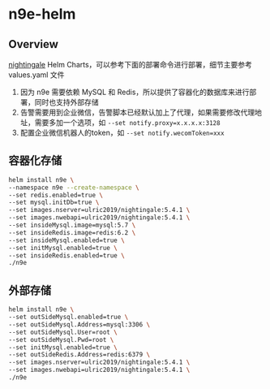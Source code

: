 # n9e-helm

## Overview

[nightingale](https://github.com/didi/nightingale) Helm Charts，可以参考下面的部署命令进行部署，细节主要参考 values.yaml 文件

1. 因为 n9e 需要依赖 MySQL 和 Redis，所以提供了容器化的数据库来进行部署，同时也支持外部存储
2. 告警需要用到企业微信，告警脚本已经默认加上了代理，如果需要修改代理地址，需要多加一个选项，如 `--set notify.proxy=x.x.x.x:3128`
3. 配置企业微信机器人的token，如 `--set notify.wecomToken=xxx`

## 容器化存储

```bash
helm install n9e \
--namespace n9e --create-namespace \
--set redis.enabled=true \
--set mysql.initDb=true \
--set images.nserver=ulric2019/nightingale:5.4.1 \
--set images.nwebapi=ulric2019/nightingale:5.4.1 \
--set insideMysql.image=mysql:5.7 \
--set insideRedis.image=redis:6.2 \
--set insideMysql.enabled=true \
--set initMysql.enabled=true \
--set insideRedis.enabled=true \
./n9e
```

## 外部存储

```bash
helm install n9e \
--set outSideMysql.enabled=true \
--set outSideMysql.Address=mysql:3306 \
--set outSideMysql.User=root \
--set outSideMysql.Pwd=root \
--set initMysql.enabled=true \
--set outSideRedis.Address=redis:6379 \
--set images.nserver=ulric2019/nightingale:5.4.1 \
--set images.nwebapi=ulric2019/nightingale:5.4.1 \
./n9e
```

